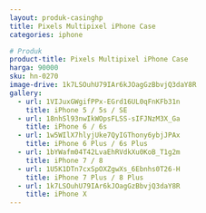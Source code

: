 ```yaml
---
layout: produk-casinghp
title: Pixels Multipixel iPhone Case
categories: iphone

# Produk
product-title: Pixels Multipixel iPhone Case
harga: 90000
sku: hn-0270
image-drive: 1k7LSOuhU79IAr6kJOagGzBbvjQ3daY8R
gallery:
  - url: 1VIJuxGWgifPPx-EGrd16UL0qFnKFb31n
    title: iPhone 5 / 5s / SE
  - url: 18nhSl93nwIkWOpsFLSS-sIFJNzM3X_Ga
    title: iPhone 6 / 6s
  - url: 1w5WIlX7hlyjUke7QyIGThony6ybjJPAx
    title: iPhone 6 Plus / 6s Plus
  - url: 1bYWafm04T42LvaEhRVdkXu0KoB_T1g2m
    title: iPhone 7 / 8
  - url: 1U5K1DTn7cxSpOXZgwXs_6Ebnhs0T26-H
    title: iPhone 7 Plus / 8 Plus
  - url: 1k7LSOuhU79IAr6kJOagGzBbvjQ3daY8R
    title: iPhone X
---
```

